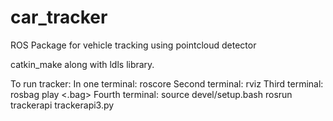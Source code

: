 # car_tracker
ROS Package for vehicle tracking using pointcloud detector


catkin_make along with ldls library. 

To run tracker:
In one terminal: roscore
Second terminal: rviz
Third terminal: rosbag play <.bag>
Fourth terminal:
source devel/setup.bash
rosrun trackerapi trackerapi3.py
